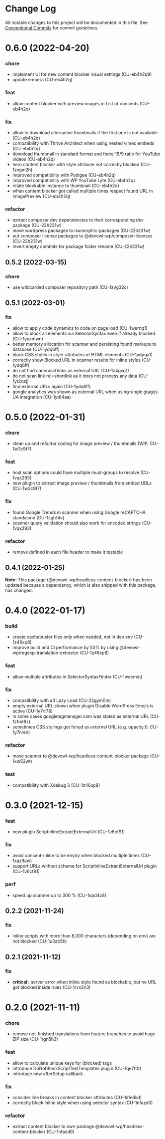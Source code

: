 # Change Log

All notable changes to this project will be documented in this file.
See [Conventional Commits](https://conventionalcommits.org) for commit guidelines.

# 0.6.0 (2022-04-20)


### chore

* implement UI for new content blocker visual settings (CU-eb4h2q9)
* update embera (CU-eb4h2q)


### feat

* allow content blocker with preview images in List of consents (CU-eb4h2q)


### fix

* allow to download alternative thumbnails if the first one is not available (CU-eb4h2q)
* compatibility with Thrive Architect when using nested vimeo embeds (CU-eb4h2q)
* download thumbnail in standard format and force 16/9 ratio for YouTube videos (CU-eb4h2q)
* hero content blocker with style attribute not correctly blocked (CU-1zvgm2h)
* improved compatibility with Podigee (CU-eb4h2q)
* improved compatibility with WP YouTube Lyte (CU-eb4h2q)
* relate blockable instance to thumbnail (CU-eb4h2q)
* when content blocker got called multiple times respect found URL in ImagePreview (CU-eb4h2q)


### refactor

* extract composer dev dependencies to their corresponding dev package (CU-22h231w)
* move wordpress packages to isomorphic-packages (CU-22h231w)
* put composer license packages to @devowl-wp/composer-licenses (CU-22h231w)
* revert empty commits for package folder rename (CU-22h231w)





## 0.5.2 (2022-03-15)


### chore

* use wildcarded composer repository path (CU-1zvg32c)





## 0.5.1 (2022-03-01)


### fix

* allow to apply code dynamics to code on page load (CU-1wernq1)
* allow to block all elements via SelectorSyntax even if already blocked (CU-1yyxmwn)
* better memory allocation for scanner and persisting found markups to database (CU-1ydq6ff)
* block CSS styles in style-attributes of HTML elements (CU-1ydpqa1)
* correctly show Blocked URL in scanner results for inline styles (CU-1ydq6ff)
* do not find canoncial links as external URL (CU-1z4gxq1)
* do not scan link rel=shortlink as it does not process any data (CU-1yt2qzj)
* find external URLs again (CU-1ydq6ff)
* google analytics was shown as external URL when using single gtag/js UA integration (CU-1yt64aa)





# 0.5.0 (2022-01-31)


### chore

* clean up and refactor coding for image preview / thumbnails (WIP, CU-1w3c9t7)


### feat

* host scan options could have multiple must-groups to resolve (CU-1vqx293)
* new plugin to extract image preview / thumbnails from embed URLs (CU-1w3c9t7)


### fix

* found Google Trends in scanner when using Google reCAPTCHA standalone (CU-1zgh14v)
* scanner query validation should also work for encoded strings (CU-1vqx293)


### refactor

* remove defined in each file header to make it testable





## 0.4.1 (2022-01-25)

**Note:** This package (@devowl-wp/headless-content-blocker) has been updated because a dependency, which is also shipped with this package, has changed.





# 0.4.0 (2022-01-17)


### build

* create cachebuster files only when needed, not in dev env (CU-1z46xp8)
* improve build and CI performance by 50% by using @devowl-wp/regexp-translation-extractor (CU-1z46xp8)


### feat

* allow multiple attributes in SelectorSyntaxFinder (CU-1wecmxt)


### fix

* compatibility with a3 Lazy Load (CU-22gym0m)
* empty external URL shown when plugin Disable WordPress Emojis is active (CU-1y7rr78)
* in some cases googletagmanager.com was stated as external URL (CU-1zfmt8z)
* sometimes CSS stylings got fonud as external URL (e.g. opacity:0, CU-1y7nren)


### refactor

* move scanner to @devowl-wp/headless-content-blocker package (CU-1xw52wt)


### test

* compatibility with Xdebug 3 (CU-1z46xp8)





# 0.3.0 (2021-12-15)


### feat

* new plugin ScriptInlineExtractExternalUrl (CU-1v6cf91)


### fix

* avoid consent-inline to be empty when blocked multiple times (CU-1xaz9aw)
* support URLs without scheme for ScriptInlineExtractExternalUrl plugin (CU-1v6cf91)


### perf

* speed up scanner up to 300 % (CU-1xpd4z4)





## 0.2.2 (2021-11-24)


### fix

* inline scripts with more than 8,000 characters (depending on env) are not blocked (CU-1u3zb5b)





## 0.2.1 (2021-11-12)


### fix

* **critical :** server error when inline style found as blockable, but no URL got blocked inside rules (CU-1rvx2h3)





# 0.2.0 (2021-11-11)


### chore

* remove not-finished translations from feature branches to avoid huge ZIP size (CU-1rgn5h3)


### feat

* allow to calculate unique keys for (blocked) tags
* introduce DoNotBlockScriptTextTemplates plugin (CU-1qe7t0t)
* introduce new afterSetup callback


### fix

* consider line breaks in content blocker attributes (CU-1nfe6kd)
* correctly block inline style when using selector syntax (CU-1nfazd0)


### refactor

* extract content blocker to own package @devowl-wp/headless-content-blocker (CU-1nfazd0)
